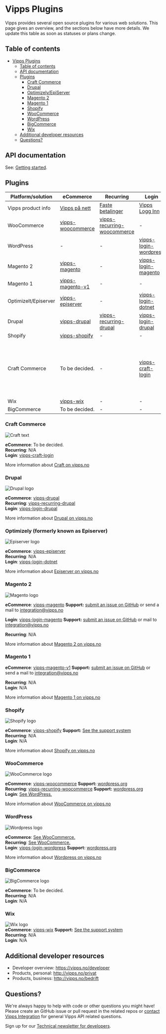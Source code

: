 # Vipps Plugins

Vipps provides several open source plugins for various web solutions. This page gives an overview, and the sections below have more details.
We update this table as soon as statuses or plans change.

## Table of contents

- [Vipps Plugins](#vipps-plugins)
  - [Table of contents](#table-of-contents)
  - [API documentation](#api-documentation)
  - [Plugins](#plugins)
    - [Craft Commerce](#craft-commerce)
    - [Drupal](#drupal)
    - [Optimizely/EpiServer](#episerver)
    - [Magento 2](#magento-2)
    - [Magento 1](#magento-1)
    - [Shopify](#shopify)
    - [WooCommerce](#woocommerce)
    - [WordPress](#wordpress)
    - [BigCommerce](#bigcommerce)
    - [Wix](#wix)
  - [Additional developer resources](#additional-developer-resources)
  - [Questions?](#questions)

## API documentation

See: [Getting started](https://github.com/vippsas/vipps-developers/blob/master/vipps-getting-started.md#getting-started).

## Plugins


Platform/solution | eCommerce | Recurring  | Login | Support
----------------- | --------- | ---------- | ----- | -------
Vipps product info | [Vipps på nett](https://www.vipps.no/produkter-og-tjenester/bedrift/ta-betalt-paa-nett/ta-betalt-paa-nett/) | [Faste betalinger](https://vipps.no/produkter-og-tjenester/bedrift/faste-betalinger/faste-betalinger/) | [Vipps Logg Inn](https://www.vipps.no/produkter-og-tjenester/bedrift/logg-inn-med-vipps/logg-inn-med-vipps/) | - |
WooCommerce | [vipps-woocommerce](https://github.com/vippsas/vipps-woocommerce) | [vipps-recurring-woocommerce](https://github.com/vippsas/vipps-recurring-woocommerce) | - | [Details](#woocommerce)
WordPress | - | - | [vipps-login-wordpress](https://github.com/vippsas/vipps-login-wordpress) | [Details](#wordpress) |
Magento 2 | [vipps-magento](https://github.com/vippsas/vipps-magento) | - | [vipps-login-magento](https://github.com/vippsas/vipps-login-magento) | [Details](#magento-2)
Magento 1 | [vipps-magento-v1](https://github.com/vippsas/vipps-magento-v1) | - | -| [Details](#magento-1)
Optimizelt/Episerver | [vipps-episerver](https://github.com/vippsas/vipps-episerver) | - | [vipps-login-dotnet](https://github.com/vippsas/vipps-login-dotnet) |-
Drupal | [vipps-drupal](https://github.com/vippsas/vipps-drupal) | [vipps-recurring-drupal](https://github.com/vippsas/vipps-recurring-drupal) | [vipps-login-drupal](https://github.com/vippsas/vipps-login-drupal) |[Details](#drupal)
Shopify | [vipps-shopify](https://github.com/vippsas/vipps-shopify) | - | - | [Details](#shopify)
Craft Commerce | To be decided. | - | [vipps-craft-login](https://github.com/vippsas/vipps-craft-login)| [Craft-related issues](https://craftcms.com/community) / [Plugin-related issues](https://github.com/elleracompany/vipps-craft-login/issues) / [Vipps-related issues](https://github.com/vippsas/vipps-developers/blob/master/contact.md) 
Wix | [vipps-wix](https://github.com/vippsas/vipps-wix) | - | -| [Details](#wix)
BigCommerce | To be decided. | - | -|-

### Craft Commerce

![Craft text][craft-cms-logo]  

**eCommerce**: To be decided.  
**Recurring**: N/A  
**Login**: [vipps-craft-login](https://github.com/vippsas/vipps-craft-login)  

More information about [Craft on vipps.no](https://www.vipps.no/produkter-og-tjenester/bedrift/ta-betalt-paa-nett/ta-betalt-paa-nett/craft/)

### Drupal  

![Drupal logo][drupal-logo]  

**eCommerce**: [vipps-drupal](https://github.com/vippsas/vipps-drupal)  
**Recurring**: [vipps-recurring-drupal](https://github.com/vippsas/vipps-recurring-drupal)  
**Login**: [vipps-login-drupal](https://github.com/vippsas/vipps-login-drupal)  

More information about [Drupal on vipps.no](https://www.vipps.no/produkter-og-tjenester/bedrift/ta-betalt-paa-nett/ta-betalt-paa-nett/drupal/)

### Optimizely (formerly known as Episerver)  

![Episerver logo][episerver-logo]  

**eCommerce**: [vipps-episerver](https://github.com/vippsas/vipps-episerver)  
**Recurring**: N/A  
**Login**: [vipps-login-dotnet](https://github.com/vippsas/vipps-login-dotnet)  

More information about [Episerver on vipps.no](https://www.vipps.no/produkter-og-tjenester/bedrift/ta-betalt-paa-nett/ta-betalt-paa-nett/episerver/)

 

### Magento 2

![Magento logo][magento-logo] 

**eCommerce**: [vipps-magento](https://github.com/vippsas/vipps-magento) **Support:** [submit an issue on GitHub](https://github.com/vippsas/vipps-magento) or send a mail to integration@vipps.no 

**Login**: [vipps-login-magento](https://github.com/vippsas/vipps-login-magento) **Support:** [submit an issue on GitHub](https://github.com/vippsas/vipps-login-magento) or mail to integration@vipps.no 

**Recurring**: N/A  

More information about [Magento 2 on vipps.no](https://www.vipps.no/produkter-og-tjenester/bedrift/ta-betalt-paa-nett/ta-betalt-paa-nett/magento/)

### Magento 1

**eCommerce**: [vipps-magento-v1](https://github.com/vippsas/vipps-magento-v1) **Support:** [submit an issue on GitHub](https://github.com/vippsas/vipps-magento-v1) or send a mail to integration@vipps.no 

**Recurring**: N/A  
**Login**: N/A  

More information about [Magento 1 on vipps.no](https://www.vipps.no/produkter-og-tjenester/bedrift/ta-betalt-paa-nett/ta-betalt-paa-nett/magento/)

### Shopify  

![Shopify logo][shopify-logo]  

**eCommerce**: [vipps-shopify](https://github.com/vippsas/vipps-shopify) **Support:** [See the support system](https://vipps-shopify.atlassian.net/servicedesk/customer/portal/3)  
**Recurring**:  N/A  
**Login**:  N/A

More information about [Shopify on vipps.no](https://www.vipps.no/produkter-og-tjenester/bedrift/ta-betalt-paa-nett/ta-betalt-paa-nett/shopify/)


### WooCommerce

![WooCommerce logo][woocommerce-logo]  

**eCommerce**: [vipps-woocommerce](https://github.com/vippsas/vipps-woocommerce) **Support:** [wordpress.org](https://wordpress.org/support/plugin/woo-vipps/)  
**Recurring**: [vipps-recurring-woocommerce](https://github.com/vippsas/vipps-recurring-woocommerce) **Support:** [wordpress.org](https://wordpress.org/support/plugin/vipps-recurring-payments-gateway-for-woocommerce/)  
**Login**: [See WordPress.](#wordpress)  

More information about [WooCommerce on vipps.no](https://www.vipps.no/produkter-og-tjenester/bedrift/ta-betalt-paa-nett/ta-betalt-paa-nett/woocommerce/)

### WordPress

![Wordpress logo][wordpress-logo]  

**eCommerce**: [See WooCommerce.](#woocommerce)  
**Recurring**: [See WooCommerce.](#woocommerce)  
**Login**: [vipps-login-wordpress](https://github.com/vippsas/vipps-login-wordpress) **Support:** [wordpress.org](https://wordpress.org/support/plugin/login-with-vipps/) 

More information about [Wordpress on vipps.no](https://www.vipps.no/produkter-og-tjenester/bedrift/ta-betalt-paa-nett/ta-betalt-paa-nett/woocommerce/)


### BigCommerce  
![BigCommerce logo][bigcommerce-logo]  

**eCommerce**: To be decided.  
**Recurring**: N/A  
**Login**: N/A  

### Wix  

![Wix logo][wix-logo]  
**eCommerce**: [vipps-wix](https://github.com/vippsas/vipps-wix) **Support:** [See the support system](https://crude.no/vipps-wix-support/)  
**Recurring**: N/A  
**Login**: N/A  

[bigcommerce-logo]: https://github.com/vippsas/vipps-developers/blob/master/images/logos/bigcommerce.png "BigCommerce logo"
[craft-cms-logo]: https://github.com/vippsas/vipps-developers/blob/master/images/logos/logo-craft-cms.svg "Craft cms logo"
[drupal-logo]: https://github.com/vippsas/vipps-developers/blob/master/images/logos/drupal.png "Craft cms logo"
[episerver-logo]: https://github.com/vippsas/vipps-developers/blob/master/images/logos/episerver.png "EpiServer logo"
[magento-logo]: https://github.com/vippsas/vipps-developers/blob/master/images/logos/magento.png "Magento logo"
[shopify-logo]: https://github.com/vippsas/vipps-developers/blob/master/images/logos/shopify.png "Shopify logo"
[wix-logo]: https://github.com/vippsas/vipps-developers/blob/master/images/logos/wix.png "Wix logo"
[wordpress-logo]: https://github.com/vippsas/vipps-developers/blob/master/images/logos/wordpress.png "Wordpress logo"
[woocommerce-logo]: https://github.com/vippsas/vipps-developers/blob/master/images/logos/woocommerce.png "WooCommerce logo"



## Additional developer resources

* Developer overview: https://vipps.no/developer
* Products, personal: http://vipps.no/privat
* Products, business: http://vipps.no/bedrift

## Questions?

We're always happy to help with code or other questions you might have!
Please create an GitHub issue or pull request in the related repos or [contact Vipps Integration](https://github.com/vippsas/vipps-developers/blob/master/contact.md) for general Vipps API related questions.

Sign up for our [Technical newsletter for developers](https://github.com/vippsas/vipps-developers/tree/master/newsletters).
